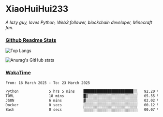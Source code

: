 # XiaoHuiHui233

*A lazy guy, loves Python, Web3 follower, blockchain developer, Minecraft fan.*

### [Github Readme Stats](https://github.com/anuraghazra/github-readme-stats)

![Top Langs](https://github-readme-stats.vercel.app/api/top-langs/?username=XiaoHuiHui233&layout=compact&theme=github_dark)

![Anurag's GitHub stats](https://github-readme-stats.vercel.app/api?username=XiaoHuiHui233&show_icons=true&theme=github_dark)

### [WakaTime](https://wakatime.com)

<!--START_SECTION:waka-->

```txt
From: 16 March 2025 - To: 23 March 2025

Python              5 hrs 5 mins    ███████████████████████░░   92.20 %
TOML                18 mins         █▒░░░░░░░░░░░░░░░░░░░░░░░   05.55 %
JSON                6 mins          ▓░░░░░░░░░░░░░░░░░░░░░░░░   02.02 %
Docker              0 secs          ░░░░░░░░░░░░░░░░░░░░░░░░░   00.12 %
Bash                0 secs          ░░░░░░░░░░░░░░░░░░░░░░░░░   00.07 %
```

<!--END_SECTION:waka-->
